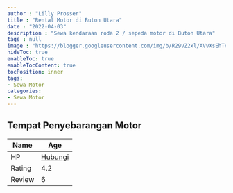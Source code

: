 ```yaml
---
author : "Lilly Prosser"
title : "Rental Motor di Buton Utara"
date : "2022-04-03"
description : "Sewa kendaraan roda 2 / sepeda motor di Buton Utara"
tags : null
image : "https://blogger.googleusercontent.com/img/b/R29vZ2xl/AVvXsEhTcjpEBwZd-yIggDyo-F93FkTPKIxbCpL1HzTkg1T_ZX06EeeFc6vM3yV2GdhNsjvJ4qHibHzZ3R7ETeDx2Wcu559lVcYTMXZeUlq8kkpTVe0W4qHdWMPhHh9-kvke4xInGJTtBP4Mk-pLC1GtwkjVSL3A99J-PFtGxsAsmV3XatZtp7ht1gcBjNfrVw/w300-h200/rental-motor-di-buton-utara.png"
hideToc: true
enableToc: true
enableTocContent: true
tocPosition: inner
tags:
- Sewa Motor
categories:
- Sewa Motor
---
```



## Tempat Penyebarangan Motor

Name | Age
--------|------
HP | [Hubungi](https://pcandroidplayer.blogspot.com/?clayads=https://getnumber.ndower.dev?phone=)
Rating | 4.2
Review | 6



